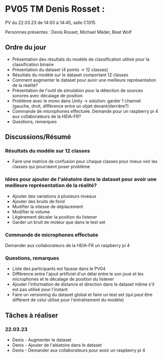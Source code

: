 # PV05 TM Denis Rosset :
PV du 22.03.23 de 14:00 à 14:45, salle C1015

Personnes présentes : Denis Rosset, Michael Mäder, Beat Wolf
## Ordre du jour
- Présentation des résultats du modèle de classification utilisé pour la classification binaire
- Présentation du dataset (4 points -> 12 classes)
- Résultats du modèle sur le dataset comportant 12 classes
- Comment augmenter le dataset pour avoir une meilleure représentation de la réalité?
- Présentation de l'outil de simulation pour la détection de sources sonores avec décalage de position
- Problème avec le mono dans Unity -> solution: garder 1 channel (gauche, droit, différence entre un objet devant/derrière?)
- Commande de microphones effectuée. Demande pour un raspberry pi 4 aux collaborateurs de la HEIA-FR?
- Questions, remarques

## Discussions/Résumé
### Résultats du modèle sur 12 classes
- Faire une matrice de confusion pour chaque classes pour mieux voir les classes qui pourraient poser problème

### Idées pour ajouter de l'aléatoire dans le dataset pour avoir une meilleure représentation de la réalité?
- Ajouter des variations à plusieurs niveaux
- Ajouter des bruits de fond
- Modifier la vitesse de déplacement
- Modifier le volume
- Légèrement décaler la position du listener
- Garder un bruit de moteur que dans le test set

### Commande de microphones effectuée
Demander aux collaborateurs de la HEIA-FR un raspberry pi 4

### Questions, remarques
- Liste des participants est fausse dans le PV04
- Différence entre l'ajout artificiel d'un délai entre le son joué et les microphones et le décalage de position du listener
- Ajouter l'information de distance et direction dans le dataset même s'il est pas utilisé pour l'instant
- Faire un versioning du dataset global et faire un test set (qui peut être différent de celui utilisé pour l'entraînement du modèle)

## Tâches à réaliser
### 22.03.23
- Denis - Augmenter le dataset
- Denis - Ajouter de l'aléatoire dans le dataset
- Denis - Demander aux collaborateurs pour avoir un raspberry pi 4
